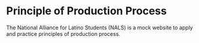 # Principle of Production Process

The National Alliance for Latino Students (NALS) is a mock website to apply and practice principles of production process. 
